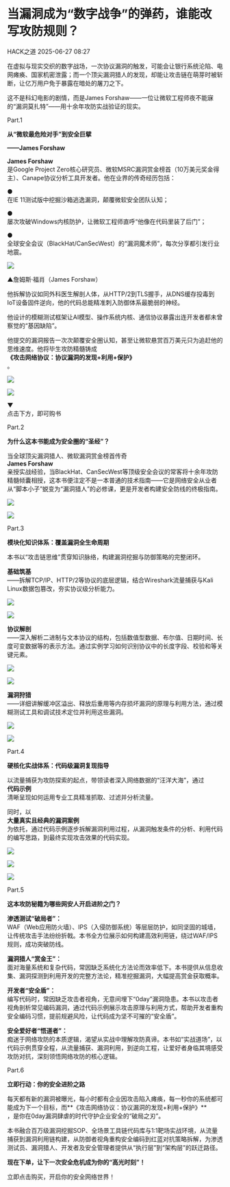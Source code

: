 #  当漏洞成为“数字战争”的弹药，谁能改写攻防规则？  
 HACK之道   2025-06-27 08:27  
  
在虚拟与现实交织的数字战场，一次协议漏洞的触发，可能会让银行系统沦陷、电网瘫痪、国家机密泄露；而一个顶尖漏洞猎人的发现，却能让攻击链在萌芽时被斩断，让亿万用户免于暴露在暗处的屠刀之下。  
  
  
这不是科幻电影的剧情，而是James Forshaw——一位让微软工程师夜不能寐的“漏洞莫扎特”——用十余年攻防实战验证的现实。  
  
  
Part.1  
  
  
**从“微软最危险对手”到安全巨擘**  
  
**——James Forshaw**  
  
  
**James Forshaw**  
是Google Project Zero核心研究员、微软MSRC漏洞赏金榜首（10万美元奖金得主）、Canape协议分析工具开发者。他在业界的传奇经历包括：  
  
  
●   
在IE 11测试版中挖掘沙箱逃逸漏洞，颠覆微软安全团队认知；  
  
●   
屡次攻破Windows内核防护，让微软工程师直呼“他像在代码里装了后门”；  
  
●   
全球安全会议（BlackHat/CanSecWest）的“漏洞魔术师”，每次分享都引发行业地震。  
  
  
![](https://mmbiz.qpic.cn/sz_mmbiz_png/iaibvmyz4605PRAkMicCkpDxUmG1NtOZib34Yt8ib0SrHNeQB5KVE2De4JhVZd2or0RlxuCr8zdZXKz0dictuw05MclA/640?wx_fmt=png "")  
  
▲詹姆斯·福肖（James Forshaw）  
  
  
他拆解协议如同外科医生解剖人体，从HTTP/2到TLS握手，从DNS缓存投毒到IoT设备固件逆向，他的代码总能精准刺入防御体系最脆弱的神经。  
  
  
他设计的模糊测试框架让AI模型、操作系统内核、通信协议暴露出连开发者都未曾察觉的“基因缺陷”。  
  
  
他提交的漏洞报告一次次颠覆安全圈认知，甚至让微软悬赏百万美元只为追赶他的思维速度。他将毕生攻防精髓铸成  
**《攻击网络协议：协议漏洞的发现+利用+保护》**  
。  
  
![](https://mmbiz.qpic.cn/sz_mmbiz_png/iaibvmyz4605PRAkMicCkpDxUmG1NtOZib34icVgGH3jKeAice71ILp63wPkHdArP6MgyOxiciaKS9jELvXktFrEv5DzicQ/640?wx_fmt=png "")  
  
![](https://mmbiz.qpic.cn/sz_mmbiz_png/iaibvmyz4605PRAkMicCkpDxUmG1NtOZib34jIl8EhiakvRJW2kt5W8DJfibQQ2LpDLUf0VUyichce8r1KJreFRlVeibZQ/640?wx_fmt=png "")  
  
▼  
点击下方，即可购书  
  
  
  
Part.2  
  
  
**为什么这本书能成为安全圈的“圣经”？**  
  
  
当全球顶尖漏洞猎人、微软漏洞赏金榜首传奇  
**James Forshaw**  
亲授实战经验，当BlackHat、CanSecWest等顶级安全会议的常客将十余年攻防精髓倾囊相授，这本书便注定不是一本普通的技术指南——它是网络安全从业者从“脚本小子”蜕变为“漏洞猎人”的必修课，更是开发者构建安全防线的终极指南。  
  
![](https://mmbiz.qpic.cn/sz_mmbiz_png/iaibvmyz4605PRAkMicCkpDxUmG1NtOZib34awc5s6aibGSib7noP1onXicBf0bGlpTzXG4C4aEesuKT7Nl0iblib6UW1RA/640?wx_fmt=png "")  
  
![](https://mmbiz.qpic.cn/sz_mmbiz_png/iaibvmyz4605PRAkMicCkpDxUmG1NtOZib34mdiaibpWym1wiaHAFB29KIfo5aFelLlpEPoWPNagEgRtnBMib7lB9JD1GQ/640?wx_fmt=png "")  
  
  
Part.3  
  
  
**模块化知识体系：覆盖漏洞全生命周期**  
  
  
本书以“攻击链思维”贯穿知识脉络，构建漏洞挖掘与防御策略的完整闭环。  
  
  
**基础筑基**  
——拆解TCP/IP、HTTP/2等协议的底层逻辑，结合Wireshark流量捕获与Kali Linux数据包篡改，夯实协议级分析能力。  
  
![](https://mmbiz.qpic.cn/sz_mmbiz_png/iaibvmyz4605PRAkMicCkpDxUmG1NtOZib34gJESZ0ZDMTDXnyPwvEiaUicPsWaXUb0tG6Wu7EByUBIUE3DAcIOjIdUA/640?wx_fmt=png "")  
  
![](https://mmbiz.qpic.cn/sz_mmbiz_png/iaibvmyz4605PRAkMicCkpDxUmG1NtOZib34xa57asEa1kfg36ibGWBreLj9jcud5s6df0N6QMliaxvIyykpwqNyRwMw/640?wx_fmt=png "")  
  
**协议解剖**  
——深入解析二进制与文本协议的结构，包括数值型数据、布尔值、日期时间、长度可变数据等的表示方法。通过实例学习如何识别协议中的长度字段、校验和等关键元素。  
  
![](https://mmbiz.qpic.cn/sz_mmbiz_png/iaibvmyz4605PRAkMicCkpDxUmG1NtOZib34aWyuMqKp0z5hJvnxIWm4zntgVuXedeJXyA8yX7PicMztIv7wqdXG0qA/640?wx_fmt=png "")  
  
![](https://mmbiz.qpic.cn/sz_mmbiz_png/iaibvmyz4605PRAkMicCkpDxUmG1NtOZib348j72v4tWRwyUe53o7RETfryXSm7fQ0s3z7HxCvZ8Q43yZBs6qRJYug/640?wx_fmt=png "")  
  
**漏洞狩猎**  
——详细讲解缓冲区溢出、释放后重用等内存损坏漏洞的原理与利用方法，通过模糊测试工具和调试技术定位并利用这些漏洞。  
  
![](https://mmbiz.qpic.cn/sz_mmbiz_png/iaibvmyz4605PRAkMicCkpDxUmG1NtOZib34uDHianqFkx8rbT5TPxwGpRx0gKic7v75LtMM0w7WNR707n0pHGzrITrg/640?wx_fmt=png "")  
  
![](https://mmbiz.qpic.cn/sz_mmbiz_png/iaibvmyz4605PRAkMicCkpDxUmG1NtOZib34bz2A7Mnhziaqa9Gf2FawAyh4Yldibjm6wSKDL9dFLJwb8kjBuia78tOmA/640?wx_fmt=png "")  
  
  
Part.4  
  
  
**硬核化实战体系：代码级漏洞复现指导**  
  
  
以流量捕获为攻防探索的起点，带领读者深入网络数据的“汪洋大海”，通过  
**代码示例**  
清晰呈现如何运用专业工具精准抓取、过滤并分析流量。  
  
  
同时，以  
**大量真实且经典的漏洞案例**  
为依托，通过代码示例逐步拆解漏洞利用过程，从漏洞触发条件的分析、利用代码的编写思路，到最终实现攻击效果的代码实现。  
  
![](https://mmbiz.qpic.cn/sz_mmbiz_png/iaibvmyz4605PRAkMicCkpDxUmG1NtOZib34pZAPSicZjzXSicx3MPcSWyjo7yBqGEh1xNiaibIdVrwte0uVQ8xAPx3zHg/640?wx_fmt=png "")  
  
![](https://mmbiz.qpic.cn/sz_mmbiz_png/iaibvmyz4605PRAkMicCkpDxUmG1NtOZib3462rvsGaaQNnKVAKniaMUImhFialUAibjicrhDduia71VFeQ6YAOK8WmsCPA/640?wx_fmt=png "")  
  
![](https://mmbiz.qpic.cn/sz_mmbiz_png/iaibvmyz4605PRAkMicCkpDxUmG1NtOZib34QqnDfbpiaQAeUHxKWbWOceYicUyMrnkZfDvNkyhygD03rDnmayzDRwmg/640?wx_fmt=png "")  
  
  
Part.5  
  
  
**这本攻防秘籍为哪些网安人开启进阶之门？**  
  
  
**渗透测试“破局者”：**  
WAF（Web应用防火墙）、IPS（入侵防御系统）等层层防护，如同坚固的城墙，让传统攻击手法纷纷折戟。本书全方位展示如何构建高效利用链，绕过WAF/IPS规则，成功突破防线。  
  
  
**漏洞猎人“赏金王”：**  
面对海量系统和复杂代码，常因缺乏系统化方法论而效率低下。本书提供从信息收集、漏洞探测到利用开发的完整方法论，精准挖掘漏洞，大幅提高赏金获取概率。  
  
  
**开发者“安全盾”：**  
编写代码时，常因缺乏攻击者视角，无意间埋下“0day”漏洞隐患。本书以攻击者视角剖析常见编码漏洞，通过代码示例展示攻击原理与利用方式，帮助开发者重构安全编码习惯，提前规避风险，让代码成为坚不可摧的“安全盾”。  
  
  
**安全爱好者“悟道者”：**  
痴迷于网络攻防的本质逻辑，渴望从实战中理解攻防真谛。本书如“实战道场”，以代码示例贯穿全程，从流量捕获、漏洞利用，到逆向工程，让爱好者身临其境感受攻防对抗，深刻领悟网络攻防的核心逻辑。  
  
  
Part.6  
  
  
**立即行动：你的安全进阶之路**  
  
  
每天都有新的漏洞被曝光，每小时都有企业因攻击陷入瘫痪，每一秒你的系统都可能成为下一个目标，而**《攻击网络协议：协议漏洞的发现+利用+保护》**  
，是你在0day漏洞肆虐的时代守护企业安全的“破局之刃”。  
  
  
本书融合百万级漏洞挖掘SOP、全场景工具链代码库与1:1靶场实战环境，从流量捕获到漏洞利用链构建，从防御者视角重构安全编码到红蓝对抗策略拆解，为渗透测试员、漏洞猎人、开发者及安全管理者提供从“执行层”到“架构层”的跃迁路径。  
  
  
**现在下单，让下一次安全危机成为你的“高光时刻”！**  
  
  
立即点击购买，开启你的安全网络世界！  
  
  
  
